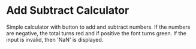 # Add Subtract Calculator
Simple calculator with button to add and subtract numbers. 
If the numbers are negative, the total turns red and if positive the font turns green. If the input is invalid, then 'NaN' is displayed.
